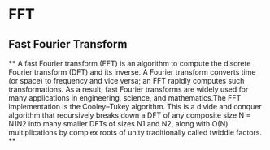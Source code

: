 # FFT
## Fast Fourier Transform ##
** A fast Fourier transform (FFT) is an algorithm to compute the discrete Fourier transform (DFT) and its inverse. A Fourier transform converts time (or space) to frequency and vice versa; an FFT rapidly computes such transformations. As a result, fast Fourier transforms are widely used for many applications in engineering, science, and mathematics.The FFT implementation is the Cooley–Tukey algorithm. This is a divide and conquer algorithm that recursively breaks down a DFT of any composite size N = N1N2 into many smaller DFTs of sizes N1 and N2, along with O(N) multiplications by complex roots of unity traditionally called twiddle factors. **
